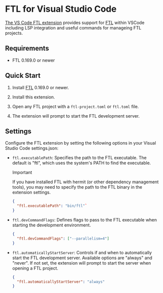 # FTL for Visual Studio Code

[The VS Code FTL extension](https://marketplace.visualstudio.com/items?itemName=FTL.ftl)
provides support for
[FTL](https://github.com/TBD54566975/ftl) within VSCode including LSP integration and useful commands for manageing FTL projects.

## Requirements

- FTL 0.169.0 or newer

## Quick Start

1.  Install [FTL](https://github.com/TBD54566975/ftl) 0.169.0 or newer.

2.  Install this extension.

3.  Open any FTL project with a `ftl-project.toml` or `ftl.toml` file.

4.  The extension will prompt to start the FTL development server.

## Settings

Configure the FTL extension by setting the following options in your Visual Studio Code settings.json:

- `ftl.executablePath`: Specifies the path to the FTL executable. The default is "ftl", which uses the system's PATH to find the executable.

  > [!IMPORTANT]
  > If you have installed FTL with hermit (or other dependency management tools), you may need to specify the path to the FTL binary in the extension settings.

  ```json
  {
    "ftl.executablePath": "bin/ftl"`
  }
  ```

- `ftl.devCommandFlags`: Defines flags to pass to the FTL executable when starting the development environment.

  ```json
  {
    "ftl.devCommandFlags": ["--parallelism=4"]
  }
  ```

- `ftl.automaticallyStartServer`: Controls if and when to automatically start the FTL development server. Available options are "always" and "never". If not set, the extension will prompt to start the server when opening a FTL project.
  ```json
  {
    "ftl.automaticallyStartServer": "always"
  }
  ```
